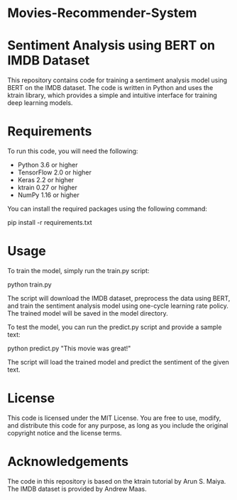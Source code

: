 # Movies-Recommender-System
# Sentiment Analysis using BERT on IMDB Dataset

This repository contains code for training a sentiment analysis model using BERT on the IMDB dataset. The code is written in Python and uses the ktrain library, which provides a simple and intuitive interface for training deep learning models.

# Requirements
To run this code, you will need the following:

- Python 3.6 or higher
- TensorFlow 2.0 or higher
- Keras 2.2 or higher
- ktrain 0.27 or higher
- NumPy 1.16 or higher

You can install the required packages using the following command:

pip install -r requirements.txt

# Usage

To train the model, simply run the train.py script:

python train.py

The script will download the IMDB dataset, preprocess the data using BERT, and train the sentiment analysis model using one-cycle learning rate policy. The trained model will be saved in the model directory.

To test the model, you can run the predict.py script and provide a sample text:

python predict.py "This movie was great!"

The script will load the trained model and predict the sentiment of the given text.

# License
This code is licensed under the MIT License. You are free to use, modify, and distribute this code for any purpose, as long as you include the original copyright notice and the license terms.

# Acknowledgements
The code in this repository is based on the ktrain tutorial by Arun S. Maiya. The IMDB dataset is provided by Andrew Maas.
